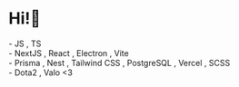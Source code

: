<h1>Hi!👋</h1>
  - JS , TS
  <br> - NextJS , React , Electron , Vite
  <br> - Prisma , Nest , Tailwind CSS , PostgreSQL , Vercel , SCSS <br>
  - Dota2 , Valo <3
